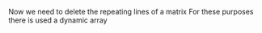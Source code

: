 Now we need to delete the repeating lines of a matrix
For these purposes there is used a dynamic array
